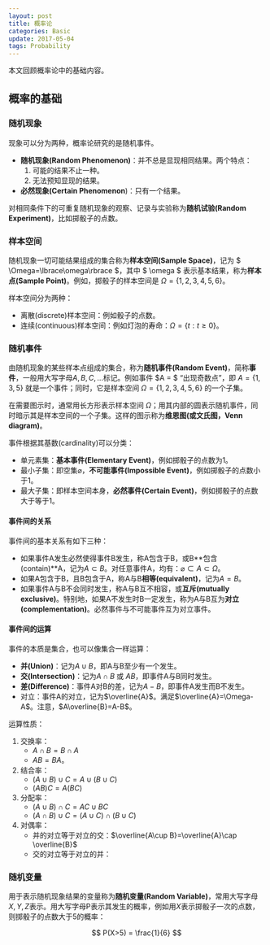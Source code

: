 ```yaml
---
layout: post
title: 概率论
categories: Basic
update: 2017-05-04
tags: Probability
---
```


本文回顾概率论中的基础内容。

<!-- more -->

## 概率的基础

### 随机现象 

现象可以分为两种，概率论研究的是随机事件。
- **随机现象(Random Phenomenon)**：并不总是显现相同结果。两个特点：
    1. 可能的结果不止一种。
    2. 无法预知显现的结果。
- **必然现象(Certain Phenomenon**)：只有一个结果。

对相同条件下的可重复随机现象的观察、记录与实验称为**随机试验(Random Experiment)**，比如掷骰子的点数。

### 样本空间

随机现象一切可能结果组成的集合称为**样本空间(Sample Space)**，记为 $ \Omega=\lbrace\omega\rbrace $，其中 $ \omega $ 表示基本结果，称为**样本点(Sample Point)**。例如，掷骰子的样本空间是 $\Omega = \lbrace 1, 2, 3, 4, 5, 6\rbrace$。

样本空间分为两种：
- 离散(discrete)样本空间：例如骰子的点数。
- 连续(continuous)样本空间：例如灯泡的寿命：$\Omega = \lbrace t: t\geq 0 \rbrace$。

### 随机事件

由随机现象的某些样本点组成的集合，称为**随机事件(Random Event)**，简称**事件**，一般用大写字母$A, B, C, \ldots$标记。例如事件 $A = $ “出现奇数点”，即 $A = \lbrace 1, 3, 5 \rbrace$ 就是一个事件；同时，它是样本空间 $\Omega = \lbrace 1, 2, 3, 4, 5, 6\rbrace$ 的一个子集。

在需要图示时，通常用长方形表示样本空间 $\Omega$；用其内部的圆表示随机事件，同时暗示其是样本空间的一个子集。这样的图示称为**维恩图(或文氏图，Venn diagram)**。

事件根据其基数(cardinality)可以分类：
  - 单元素集：**基本事件(Elementary Event)**，例如掷骰子的点数为1。
  - 最小子集：即空集$\varnothing$，**不可能事件(Impossible Event)**，例如掷骰子的点数小于1。
  - 最大子集：即样本空间本身，**必然事件(Certain Event)**，例如掷骰子的点数大于等于1。

#### 事件间的关系

事件间的基本关系有如下三种：
  - 如果事件A发生必然使得事件B发生，称A包含于B，或B**包含(contain)**A，记为$A\subset B$。对任意事件A，均有：$\varnothing\subset A\subset\Omega$。
  - 如果A包含于B，且B包含于A，称A与B**相等(equivalent)**，记为$A=B$。
  - 如果事件A与B不会同时发生，称A与B互不相容，或**互斥(mutually exclusive)**。特别地，如果A不发生时B一定发生，称为A与B互为**对立(complementation)**。必然事件与不可能事件互为对立事件。

#### 事件间的运算

事件的本质是集合，也可以像集合一样运算：
  - **并(Union)**：记为$A\cup B$，即A与B至少有一个发生。
  - **交(Intersection)**：记为$A\cap B$ 或 $AB$，即事件A与B同时发生。
  - **差(Difference)**：事件A对B的差，记为$A-B$，即事件A发生而B不发生。
  - 对立：事件A的对立，记为$\overline{A}$。满足$\overline{A}=\Omega-A$。注意，$A\overline{B}=A-B$。

运算性质：
1. 交换率：
     - $A\cap B=B\cap A$
     - $AB=BA$。
2. 结合率：
     - $(A\cup B)\cup C=A\cup(B\cup C)$
     - $(AB)C=A(BC)$
3.  分配率：
     - $(A\cup B)\cap C=AC\cup BC$
     - $(A\cap B)\cup C= (A\cup C)\cap (B\cup C)$
4.  对偶率：
    - 并的对立等于对立的交：$\overline{A\cup B}=\overline{A}\cap \overline{B}$
    - 交的对立等于对立的并：


### 随机变量

用于表示随机现象结果的变量称为**随机变量(Random Variable)**，常用大写字母$X, Y, Z$表示。用大写字母P表示其发生的概率，例如用$X$表示掷骰子一次的点数，则掷骰子的点数大于5的概率：

$$ P(X>5) = \frac{1}{6} $$

